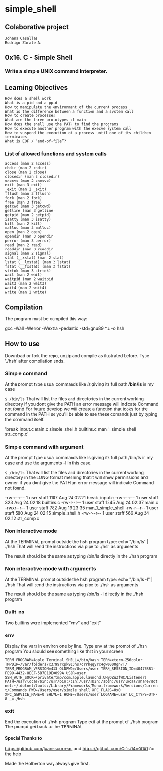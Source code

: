 # simple_shell
## Colaborative project
	Johana Casallas
	Rodrigo Zárate A.
## 0x16. C - Simple Shell
### Write a simple UNIX command interpreter.
## Learning Objectives

    How does a shell work
    What is a pid and a ppid
    How to manipulate the environment of the current process
    What is the difference between a function and a system call
    How to create processes
    What are the three prototypes of main
    How does the shell use the PATH to find the programs
    How to execute another program with the execve system call
    How to suspend the execution of a process until one of its children terminates
    What is EOF / “end-of-file”?

### List of allowed functions and system calls
    access (man 2 access)
    chdir (man 2 chdir)
    close (man 2 close)
    closedir (man 3 closedir)
    execve (man 2 execve)
    exit (man 3 exit)
    _exit (man 2 _exit)
    fflush (man 3 fflush)
    fork (man 2 fork)
    free (man 3 free)
    getcwd (man 3 getcwd)
    getline (man 3 getline)
    getpid (man 2 getpid)
    isatty (man 3 isatty)
    kill (man 2 kill)
    malloc (man 3 malloc)
    open (man 2 open)
    opendir (man 3 opendir)
    perror (man 3 perror)
    read (man 2 read)
    readdir (man 3 readdir)
    signal (man 2 signal)
    stat (__xstat) (man 2 stat)
    lstat (__lxstat) (man 2 lstat)
    fstat (__fxstat) (man 2 fstat)
    strtok (man 3 strtok)
    wait (man 2 wait)
    waitpid (man 2 waitpid)
    wait3 (man 2 wait3)
    wait4 (man 2 wait4)
    write (man 2 write)

## Compilation

The program must be compiled this way:

gcc -Wall -Werror -Wextra -pedantic -std=gnu89 *.c -o hsh

## How to use

Download or fork the repo, unzip and compile as ilustrated before.
Type './hsh' after compilation ends.

### Simple command
At the prompt type usual commands like *ls* giving its full path **/bin/ls** in my case

`$ /bin/ls`
That will list the files and directories in the current working directory
if you dont give the PATH an error message will indicate Command not found
For future develop we will create a function that looks for the command in the PATH so you'll be able to use these comands just by typing the command itself.

'break_input.c		main.c			simple_shell.h
builtins.c		man_1_simple_shell	str_comp.c'

### Simple command with argument
At the prompt type usual commands like ls giving its full path /bin/ls in my case and use the arguments -l in this case.

`$ /bin/ls`
That will list the files and directories in the current working directory in the LONG format meaning that it will show permissions and owner.
if you dont give the PATH an error message will indicate Command not found.

-rw-r--r--  1 user  staff   1107 Aug 24 02:21 break_input.c
-rw-r--r--  1 user  staff    323 Aug 24 02:18 builtins.c
-rw-r--r--  1 user  staff   1345 Aug 24 02:37 main.c
-rwxr--r--  1 user  staff    782 Aug 19 23:35 man_1_simple_shell
-rw-r--r--  1 user  staff    580 Aug 24 02:15 simple_shell.h
-rw-r--r--  1 user  staff    566 Aug 24 02:12 str_comp.c

### Non interactive mode
At the TERMINAL prompt outside the hsh program type: echo "/bin/ls" | ./hsh
That will send the instructions via pipe to ./hsh as arguments

The result should be the same as typing /bin/ls directly in the ./hsh program

### Non interactive mode with arguments
At the TERMINAL prompt outside the hsh program type: echo "/bin/ls -l" | ./hsh
That will send the instructions via pipe to ./hsh as arguments

The result should be the same as typing /bin/ls -l directly in the ./hsh program

### Built ins
Two builtins were implemented "env" and "exit"
### env
Display the vars in environ one by line.
Type env at the prompt of ./hsh program
You should see something like that in your screen

`TERM_PROGRAM=Apple_Terminal
SHELL=/bin/bash
TERM=xterm-256color
TMPDIR=/var/folders/x3/99rxpk913hs7crrhgqyrc4gw0000gn/T/
TERM_PROGRAM_VERSION=433
OLDPWD=/Users/user
TERM_SESSION_ID=40476BB1-FE99-4432-8EEF-5B7E19E0099A
USER=user
SSH_AUTH_SOCK=/private/tmp/com.apple.launchd.UHyOZuZfWC/Listeners
PATH=/usr/local/bin:/usr/bin:/bin:/usr/sbin:/sbin:/usr/local/share/dotnet:~/.dotnet/tools:/Library/Frameworks/Mono.framework/Versions/Current/Commands
PWD=/Users/user/simple_shell
XPC_FLAGS=0x0
XPC_SERVICE_NAME=0
SHLVL=1
HOME=/Users/user
LOGNAME=user
LC_CTYPE=UTF-8
_=./hsh`

### exit
End the execution of ./hsh program
Type exit at the prompt of ./hsh program
The prompt get back to the TERMINAL

#### Special Thanks to
https://github.com/juanescorreap and https://github.com/Cr1st14n0l101
for the help

Made the Holberton way always give first.


